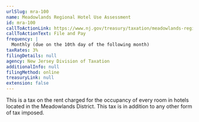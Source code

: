 ```yaml
---
urlSlug: mra-100
name: Meadowlands Regional Hotel Use Assessment
id: mra-100
callToActionLink: https://www.nj.gov/treasury/taxation/meadowlands-regional-hotel.shtml
callToActionText: File and Pay
frequency: |
  Monthly (due on the 10th day of the following month)
taxRates: 3%
filingDetails: null
agency: New Jersey Division of Taxation
additionalInfo: null
filingMethod: online
treasuryLink: null
extension: false
---
```


This is a tax on the rent charged for the occupancy of every room in hotels located in the Meadowlands District. This tax is in addition to any other form of tax imposed.
